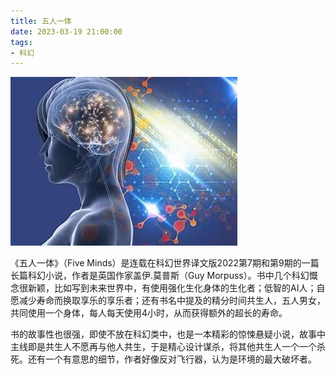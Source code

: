 ```yaml
---
title: 五人一体
date: 2023-03-19 21:00:00
tags: 
- 科幻
---
```


![](/images/202303192100.jpg)

《五人一体》（Five Minds）是连载在科幻世界译文版2022第7期和第9期的一篇长篇科幻小说，作者是英国作家盖伊.莫普斯（Guy Morpuss）。书中几个科幻慨念很新颖，比如写到未来世界中，有使用强化生化身体的生化者；低智的AI人；自愿减少寿命而换取享乐的享乐者；还有书名中提及的精分时间共生人，五人男女，共同使用一个身体，每人每天使用4小时，从而获得额外的超长的寿命。

书的故事性也很强，即使不放在科幻类中，也是一本精彩的惊悚悬疑小说，故事中主线即是共生人不愿再与他人共生，于是精心设计谋杀，将其他共生人一个一个杀死。还有一个有意思的细节，作者好像反对飞行器，认为是环境的最大破坏者。

